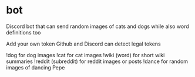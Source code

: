 # bot
Discord bot that can send random images of cats and dogs while also word definitions too


Add your own token
Github and Discord can detect legal tokens

!dog for dog images
!cat for cat images
!wiki (word) for short wiki summaries
!reddit (subreddit) for reddit images or posts
!dance for random images of dancing Pepe
